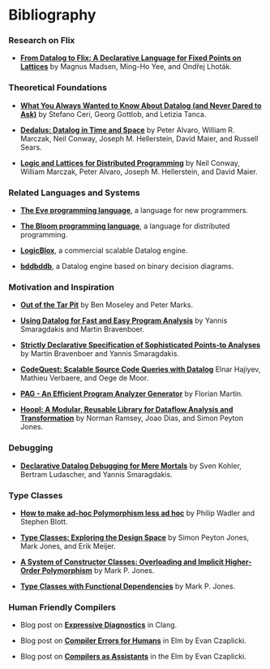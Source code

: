 # Bibliography

### Research on Flix

- [**From Datalog to Flix: A Declarative Language for Fixed Points on Lattices**](https://github.com/flix/papers)
  by Magnus Madsen, Ming-Ho Yee, and Ondřej Lhoták.

### Theoretical Foundations

- [**What You Always Wanted to Know About Datalog (and Never Dared to Ask)**](http://ieeexplore.ieee.org/xpls/abs_all.jsp?arnumber=43410)
  by Stefano Ceri, Georg Gottlob, and Letizia Tanca.

- [**Dedalus: Datalog in Time and Space**](http://db.cs.berkeley.edu/papers/datalog2011-dedalus.pdf)
  by Peter Alvaro, William R. Marczak, Neil Conway, Joseph M. Hellerstein, David Maier, and Russell Sears.
  
- [**Logic and Lattices for Distributed Programming**](http://db.cs.berkeley.edu/papers/UCB-lattice-tr.pdf)
  by Neil Conway, William Marczak, Peter Alvaro, Joseph M. Hellerstein, and David Maier.

### Related Languages and Systems

- [**The Eve programming language**](https://github.com/witheve/Eve), a language for new programmers.

- [**The Bloom programming language**](http://bloom-lang.net/), a language for distributed programming.
  
- [**LogicBlox**](http://www.logicblox.com/), a commercial scalable Datalog engine.

- [**bddbddb**](http://bddbddb.sourceforge.net/), a Datalog engine based on binary decision diagrams.

### Motivation and Inspiration

- [**Out of the Tar Pit**](http://www.shaffner.us/cs/papers/tarpit.pdf) 
  by Ben Moseley and Peter Marks.

- [**Using Datalog for Fast and Easy Program Analysis**](http://dl.acm.org/citation.cfm?id=2185939)
  by Yannis Smaragdakis and Martin Bravenboer.
  
- [**Strictly Declarative Specification of Sophisticated Points-to Analyses**](http://dl.acm.org/citation.cfm?id=1640108)
  by Martin Bravenboer and Yannis Smaragdakis.
  
- [**CodeQuest: Scalable Source Code Queries with Datalog**](http://link.springer.com/chapter/10.1007/11785477_2)
  Elnar Hajiyev, Mathieu Verbaere, and Oege de Moor.

- [**PAG - An Efficient Program Analyzer Generator**](http://link.springer.com/article/10.1007/s100090050017)
  by Florian Martin.

- [**Hoopl: A Modular, Reusable Library for Dataflow Analysis and Transformation**](http://dl.acm.org/citation.cfm?id=1863539)
  by Norman Ramsey, Joao Dias, and Simon Peyton Jones.

### Debugging

- [**Declarative Datalog Debugging for Mere Mortals**](https://yanniss.github.io/DeclarativeDebugging.pdf)
  by Sven Kohler, Bertram Ludascher, and Yannis Smaragdakis.

  
### Type Classes

- [**How to make ad-hoc Polymorphism less ad hoc**](http://dl.acm.org/citation.cfm?id=75283)
  by Philip Wadler and Stephen Blott.

- [**Type Classes: Exploring the Design Space**](http://research.microsoft.com/apps/pubs/default.aspx?id=67019)
  by Simon Peyton Jones, Mark Jones, and Erik Meijer.

- [**A System of Constructor Classes: Overloading and Implicit Higher-Order Polymorphism**](http://journals.cambridge.org/action/displayAbstract?fromPage=online&aid=1349700&fileId=S0956796800001210)
  by Mark P. Jones.

- [**Type Classes with Functional Dependencies**](http://link.springer.com/chapter/10.1007/3-540-46425-5_15)
  by Mark P. Jones.
  
### Human Friendly Compilers

- Blog post on [**Expressive Diagnostics**](http://clang.llvm.org/diagnostics.html) in Clang.

- Blog post on [**Compiler Errors for Humans**](http://elm-lang.org/blog/compiler-errors-for-humans) in Elm by Evan Czaplicki.

- Blog post on [**Compilers as Assistants**](http://elm-lang.org/blog/compilers-as-assistants) in the Elm by Evan Czaplicki.
